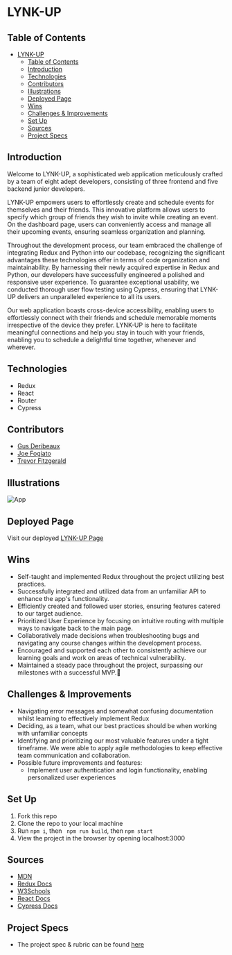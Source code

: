 # LYNK-UP

## Table of Contents
- [LYNK-UP](#lynk-up)
  - [Table of Contents](#table-of-contents)
  - [Introduction](#introduction)
  - [Technologies](#technologies)
  - [Contributors](#contributors)
  - [Illustrations](#illustrations)
  - [Deployed Page](#deployed-page)
  - [Wins](#wins)
  - [Challenges \& Improvements](#challenges--improvements)
  - [Set Up](#set-up)
  - [Sources](#sources)
  - [Project Specs](#project-specs)

## Introduction

Welcome to LYNK-UP, a sophisticated web application meticulously crafted by a team of eight adept developers, consisting of three frontend and five backend junior developers.

LYNK-UP empowers users to effortlessly create and schedule events for themselves and their friends. This innovative platform allows users to specify which group of friends they wish to invite while creating an event. On the dashboard page, users can conveniently access and manage all their upcoming events, ensuring seamless organization and planning.

Throughout the development process, our team embraced the challenge of integrating Redux and Python into our codebase, recognizing the significant advantages these technologies offer in terms of code organization and maintainability. By harnessing their newly acquired expertise in Redux and Python, our developers have successfully engineered a polished and responsive user experience. To guarantee exceptional usability, we conducted thorough user flow testing using Cypress, ensuring that LYNK-UP delivers an unparalleled experience to all its users.

Our web application boasts cross-device accessibility, enabling users to effortlessly connect with their friends and schedule memorable moments irrespective of the device they prefer. LYNK-UP is here to facilitate meaningful connections and help you stay in touch with your friends, enabling you to schedule a delightful time together, whenever and wherever.


## Technologies
  - Redux
  - React
  - Router
  - Cypress

## Contributors
  - [Gus Deribeaux](https://github.com/Gderibeaux)
  - [Joe Fogiato]()
  - [Trevor Fitzgerald]()

## Illustrations 
![App]()  

## Deployed Page

Visit our deployed [LYNK-UP Page](https://lynk-up-client.vercel.app/)

## Wins
- Self-taught and implemented Redux throughout the project utilizing best practices.
- Successfully integrated and utilized data from an unfamiliar API to enhance the app's functionality.
- Efficiently created and followed user stories, ensuring features catered to our target audience.
- Prioritized User Experience by focusing on intuitive routing with multiple ways to navigate back to the main page.
- Collaboratively made decisions when troubleshooting bugs and navigating any course changes within the development process.
- Encouraged and supported each other to consistently achieve our learning goals and work on areas of technical vulnerability.
- Maintained a steady pace throughout the project, surpassing our milestones with a successful MVP.💪

## Challenges & Improvements
  - Navigating error messages and somewhat confusing documentation whilst learning to effectively implement Redux
  - Deciding, as a team, what our best practices should be when working with unfamiliar concepts
  - Identifying and prioritizing our most valuable features under a tight timeframe. We were able to apply agile methodologies to keep effective team communication and collaboration. 
  - Possible future improvements and features:
    - Implement user authentication and login functionality, enabling personalized user experiences

## Set Up

1. Fork this repo  
2. Clone the repo to your local machine   
3. Run `npm i`, then ` npm run build`, then `npm start`
4. View the project in the browser by opening localhost:3000

## Sources
  - [MDN](http://developer.mozilla.org/en-US/)
  - [Redux Docs](https://redux.js.org/)
  - [W3Schools](https://www.w3schools.com/)
  - [React Docs](https://reactjs.org/docs/getting-started.html)
  - [Cypress Docs](https://docs.cypress.io/guides/overview/why-cypress.html)


## Project Specs
  - The project spec & rubric can be found [here](https://mod4.turing.edu/projects/capstone/)
